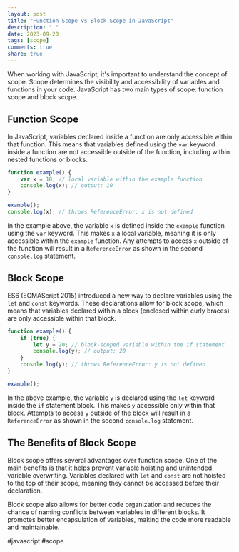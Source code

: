 ```yaml
---
layout: post
title: "Function Scope vs Block Scope in JavaScript"
description: " "
date: 2023-09-20
tags: [scope]
comments: true
share: true
---
```


When working with JavaScript, it's important to understand the concept of scope. Scope determines the visibility and accessibility of variables and functions in your code. JavaScript has two main types of scope: function scope and block scope.

## Function Scope

In JavaScript, variables declared inside a function are only accessible within that function. This means that variables defined using the `var` keyword inside a function are not accessible outside of the function, including within nested functions or blocks.

```javascript
function example() {
    var x = 10; // local variable within the example function
    console.log(x); // output: 10
}

example();
console.log(x); // throws ReferenceError: x is not defined
```

In the example above, the variable `x` is defined inside the `example` function using the `var` keyword. This makes `x` a local variable, meaning it is only accessible within the `example` function. Any attempts to access `x` outside of the function will result in a `ReferenceError` as shown in the second `console.log` statement.

## Block Scope

ES6 (ECMAScript 2015) introduced a new way to declare variables using the `let` and `const` keywords. These declarations allow for block scope, which means that variables declared within a block (enclosed within curly braces) are only accessible within that block.

```javascript
function example() {
    if (true) {
        let y = 20; // block-scoped variable within the if statement
        console.log(y); // output: 20
    }
    console.log(y); // throws ReferenceError: y is not defined
}

example();
```

In the above example, the variable `y` is declared using the `let` keyword inside the `if` statement block. This makes `y` accessible only within that block. Attempts to access `y` outside of the block will result in a `ReferenceError` as shown in the second `console.log` statement.

## The Benefits of Block Scope

Block scope offers several advantages over function scope. One of the main benefits is that it helps prevent variable hoisting and unintended variable overwriting. Variables declared with `let` and `const` are not hoisted to the top of their scope, meaning they cannot be accessed before their declaration.

Block scope also allows for better code organization and reduces the chance of naming conflicts between variables in different blocks. It promotes better encapsulation of variables, making the code more readable and maintainable.

#javascript #scope